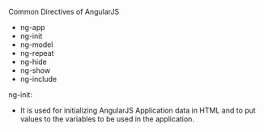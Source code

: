Common Directives of AngularJS

- ng-app
- ng-init
- ng-model
- ng-repeat
- ng-hide
- ng-show
- ng-include

ng-init:

- It is used for initializing AngularJS Application data in HTML and to put values to the variables to be used in the application.
